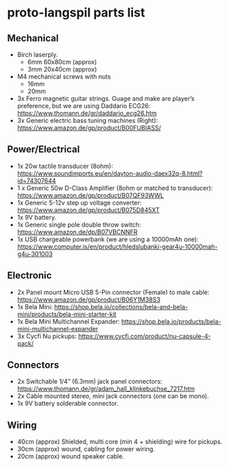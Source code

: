 # proto-langspil parts list

## Mechanical
- Birch laserply.
  + 6mm 60x80cm (approx)
  + 3mm 20x40cm (approx)
- M4 mechanical screws with nuts
  + 16mm
  + 20mm 
- 3x Ferro magnetic guitar strings. Guage and make are player’s preference, but we are using Daddario ECG26: https://www.thomann.de/gr/daddario_ecg26.htm
- 3x Generic electric bass tuning machines (Right): https://www.amazon.de/gp/product/B00FUBIASS/

## Power/Electrical
- 1x 20w tactile transducer (8ohm): https://www.soundimports.eu/en/dayton-audio-daex32q-8.html?id=74307644
- 1 x Generic 50w D-Class Amplifier (8ohm or matched to transducer): https://www.amazon.de/gp/product/B07QF93WWL
- 1x Generic 5-12v step up voltage converter: https://www.amazon.de/gp/product/B075D845XT
- 1x 9V battery.
- 1x Generic single pole double throw switch: https://www.amazon.de/dp/B07VBCNNFR
- 1x USB chargeable powerbank (we are using a 10000mAh one): https://www.computer.is/en/product/hledslubanki-gear4u-10000mah-g4u-301003

## Electronic
- 2x Panel mount Micro USB 5-Pin connector (Female) to male cable: https://www.amazon.de/gp/product/B06Y1M38S3
- 1x Bela Mini: https://shop.bela.io/collections/bela-and-bela-mini/products/bela-mini-starter-kit
- 1x Bela Mini Multichannel Expander: https://shop.bela.io/products/bela-mini-multichannel-expander
- 3x Cycfi Nu pickups: https://www.cycfi.com/product/nu-capsule-4-pack/

## Connectors
- 2x Switchable 1/4” (6.3mm) jack panel connectors: https://www.thomann.de/gr/adam_hall_klinkebuchse_7217.htm
- 2x Cable mounted stereo, mini jack connectors (one can be mono).
- 1x 9V battery solderable connector.

## Wiring
- 40cm (approx) Shielded, multi core (min 4 + shielding) wire for pickups.
- 30cm (approx) wound, cabling for power wiring.
- 20cm (approx) wound speaker cable.
